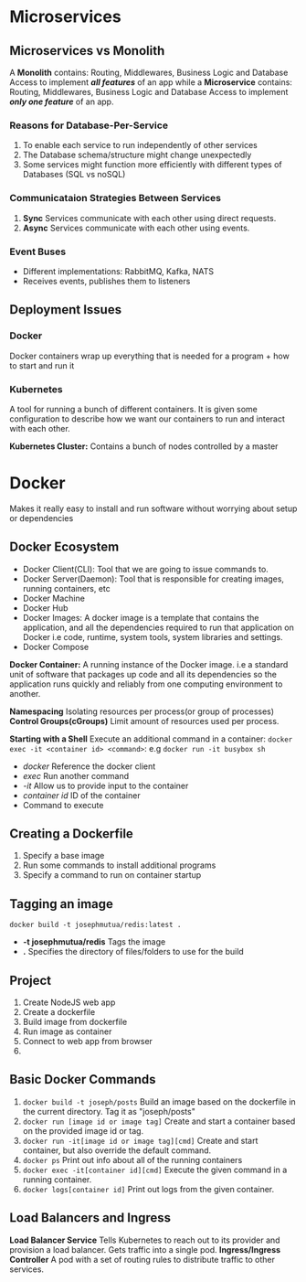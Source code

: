 # Microservices

## Microservices vs Monolith

A **Monolith** contains: Routing, Middlewares, Business Logic and Database Access to implement **_all features_** of an app while a **Microservice** contains: Routing, Middlewares, Business Logic and Database Access to implement **_only one feature_** of an app.

### Reasons for Database-Per-Service

1. To enable each service to run independently of other services
2. The Database schema/structure might change unexpectedly
3. Some services might function more efficiently with different types of Databases (SQL vs noSQL)

### Communicataion Strategies Between Services

1. **Sync** Services communicate with each other using direct requests.
2. **Async** Services communicate with each other using events.

### Event Buses
- Different implementations: RabbitMQ, Kafka, NATS
- Receives events, publishes them to listeners

## Deployment Issues

### Docker

Docker containers wrap up everything that is needed for a program + how to start and run it

### Kubernetes

A tool for running a bunch of different containers.
It is given some configuration to describe how we want our containers to run and interact with each other.

**Kubernetes Cluster:** Contains a bunch of nodes controlled by a master

# Docker

Makes it really easy to install and run software without worrying about setup or dependencies

## Docker Ecosystem

- Docker Client(CLI): Tool that we are going to issue commands to.
- Docker Server(Daemon): Tool that is responsible for creating images, running containers, etc
- Docker Machine
- Docker Hub
- Docker Images: A docker image is a template that contains the application, and all the dependencies required to run that application on Docker i.e code, runtime, system tools, system libraries and settings.
- Docker Compose

**Docker Container:** A running instance of the Docker image. i.e a standard unit of software that packages up code and all its dependencies so the application runs quickly and reliably from one computing environment to another.

**Namespacing** Isolating resources per process(or group of processes)
**Control Groups(cGroups)** Limit amount of resources used per process.

**Starting with a Shell**
Execute an additional command in a container: `docker exec -it <container id> <command>`: e.g `docker run -it busybox sh`
-   *docker* Reference the docker client
-   *exec* Run another command
-   *-it* Allow us to provide input to the container
-   *container id* ID of the container
-   <command> Command to execute
  
## Creating a Dockerfile
1. Specify a base image
2. Run some commands to install additional programs
3. Specify a command to run on container startup

## Tagging an image
`docker build -t josephmutua/redis:latest .`
- **-t josephmutua/redis** Tags the image
- **.** Specifies the directory of files/folders to use for the build

## Project
1. Create NodeJS web app
2. Create a dockerfile
3. Build image from dockerfile
4. Run image as container
5. Connect to web app from browser
6. 
## Basic Docker Commands
1. `docker build -t joseph/posts` Build an image based on the dockerfile in the current directory. Tag it as "joseph/posts"
2. `docker run [image id or image tag]` Create and start a container based on the provided image id or tag.
3. `docker run -it[image id or image tag][cmd]` Create and start container, but also override the default command.
4. `docker ps` Print out info about all of the running containers
5. `docker exec -it[container id][cmd]` Execute the given command in a running container.
6. `docker logs[container id]` Print out logs from the given container.

## Load Balancers and Ingress
**Load Balancer Service** Tells Kubernetes to reach out to its provider and provision a load balancer. Gets traffic into a single pod.
**Ingress/Ingress Controller** A pod with a set of routing rules to distribute traffic to other services.